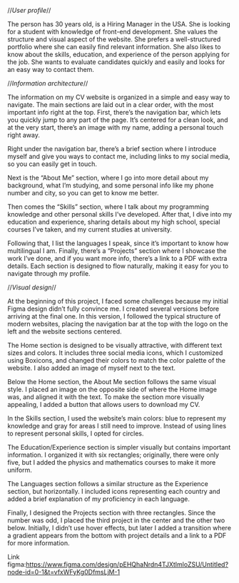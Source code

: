 //*User profile*//

 The person has 30 years old, is a Hiring Manager in the USA. She is looking for a student with knowledge of front-end development.
 She values the structure and visual aspect of the website.
 She prefers a well-structured portfolio where she can easily find relevant information.
 She also likes to know about the skills, education, and experience of the person applying for the job. 
 She wants to evaluate candidates quickly and easily and looks for an easy way to contact them.

//*Information architecture*//

The information on my CV website is organized in a simple and easy way to navigate.
The main sections are laid out in a clear order, with the most important info right at the top. 
First, there’s the navigation bar, which lets you quickly jump to any part of the page. 
It’s centered for a clean look, and at the very start, there’s an image with my name, adding a personal touch right away.

Right under the navigation bar, there’s a brief section where I introduce myself and give you ways to contact me,
including links to my social media, so you can easily get in touch.

Next is the “About Me” section, where I go into more detail about my background,
 what I’m studying, and some personal info like my phone number and city, so you can get to know me better.

Then comes the “Skills” section, where I talk about my programming knowledge and other personal skills I’ve developed.
After that, I dive into my education and experience, sharing details about my high school, special courses I’ve taken,
and my current studies at university.

Following that, I list the languages I speak, since it’s important to know how multilingual I am.
 Finally, there’s a “Projects” section where I showcase the work I’ve done, and if you want more info,
 there’s a link to a PDF with extra details. 
 Each section is designed to flow naturally, making it easy for you to navigate through my profile.
 
//*Visual design*//

At the beginning of this project, I faced some challenges because my initial Figma design didn’t fully convince me.
I created several versions before arriving at the final one. In this version,
I followed the typical structure of modern websites, placing the navigation bar at the top with the logo on the left and the website sections centered.

The Home section is designed to be visually attractive, with different text sizes and colors. It includes three social media icons,
which I customized using Boxicons, and changed their colors to match the color palette of the website.
I also added an image of myself next to the text.

Below the Home section, the About Me section follows the same visual style.
 I placed an image on the opposite side of where the Home image was, and aligned it with the text.
 To make the section more visually appealing, I added a button that allows users to download my CV.

In the Skills section, I used the website’s main colors:
 blue to represent my knowledge and gray for areas I still need to improve.
 Instead of using lines to represent personal skills, I opted for circles.

The Education/Experience section is simpler visually but contains important information.
I organized it with six rectangles; originally, there were only five, 
but I added the physics and mathematics courses to make it more uniform.

The Languages section follows a similar structure as the Experience section, but horizontally.
 I included icons representing each country and added a brief explanation of my proficiency in each language.

Finally, I designed the Projects section with three rectangles.
Since the number was odd, I placed the third project in the center and the other two below.
Initially, I didn’t use hover effects, but later I added a transition where a gradient appears from the bottom with project
details and a link to a PDF for more information.

Link figma:https://www.figma.com/design/pEHQhaNrdn4TJXtImloZSU/Untitled?node-id=0-1&t=vfxWFyKg0DfmsLjM-1
